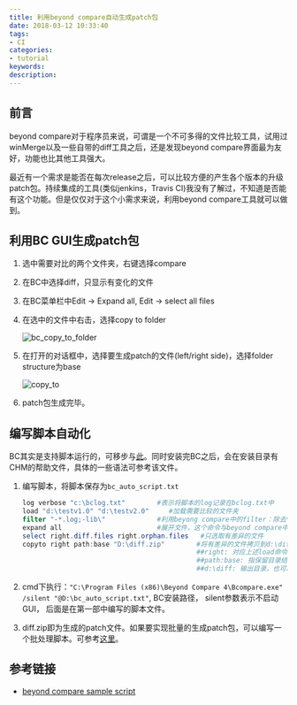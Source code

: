 ```yaml
---
title: 利用beyond compare自动生成patch包
date: 2018-03-12 10:33:40
tags:
- CI
categories:
- tutorial
keywords:
description:
---
```




## 前言

beyond compare对于程序员来说，可谓是一个不可多得的文件比较工具，试用过winMerge以及一些自带的diff工具之后，还是发现beyond compare界面最为友好，功能也比其他工具强大。



最近有一个需求是能否在每次release之后，可以比较方便的产生各个版本的升级patch包。持续集成的工具(类似jenkins，Travis CI)我没有了解过，不知道是否能有这个功能。但是仅仅对于这个小需求来说，利用beyond compare工具就可以做到。



<!--more-->



## 利用BC GUI生成patch包

1. 选中需要对比的两个文件夹，右键选择compare

2. 在BC中选择diff，只显示有变化的文件

3. 在BC菜单栏中Edit -> Expand all, Edit -> select all files

4. 在选中的文件中右击，选择copy to folder

   ![bc_copy_to_folder](bc_copy_to_folder.png)

5. 在打开的对话框中，选择要生成patch的文件(left/right side)，选择folder structure为base

   ![copy_to](copy_to.png)

6. patch包生成完毕。



## 编写脚本自动化

BC其实是支持脚本运行的，可移步与[此](https://www.scootersoftware.com/v4help/index.html?sample_scripts.html)。同时安装完BC之后，会在安装目录有CHM的帮助文件，具体的一些语法可参考该文件。



1. 编写脚本，将脚本保存为`bc_auto_script.txt`

   ```powershell
   log verbose "c:\bclog.txt"        #表示将脚本的log记录在bclog.txt中
   load "d:\testv1.0" "d:\testv2.0"     #加载需要比较的文件夹
   filter "-*.log;-lib\"             #利用beyong compare中的filter：除去*.log文件以及lib子文件夹，即这些不参与比较
   expand all                        #展开文件，这个命令与beyond compare中的UI的expand all是对应的
   select right.diff.files right.orphan.files   #只选取有差异的文件
   copyto right path:base "D:\diff.zip"        #将有差异的文件拷贝到d:\diff中，注意copyto命令的参数
                                               ##right: 对应上述load命令中的参数，即testv2.0，意思是将testv2.0的差异文件copy出来
                                               ##path:base: 指保留目录结构
                                               ##d:\diff: 输出目录，也可以指明为zip文件：如"d:\diff.zip"，这样最后会生成一个zip包
   ```

2. cmd下执行：`"C:\Program Files (x86)\Beyond Compare 4\Bcompare.exe" /silent "@D:\bc_auto_script.txt"`, BC安装路径， silent参数表示不启动GUI， 后面是在第一部中编写的脚本文件。

3. diff.zip即为生成的patch文件。如果要实现批量的生成patch包，可以编写一个批处理脚本。可参考[这里](https://github.com/byGeek/auto_patch)。



## 参考链接

- [beyond compare sample script](https://www.scootersoftware.com/v4help/index.html?sample_scripts.html)